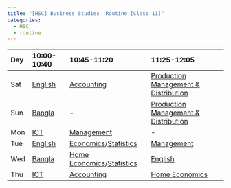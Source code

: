 ```yaml
---
title: "[HSC] Business Studies  Routine [Class 11]"
categories:
  - HSC
  - routine
---
```


|	Day 	|10:00-10:40|10:45-11:20		            |11:25-12:05		|
|	:---	|	:---	|	:---			            |	:---			|
|	Sat		|[English]	|[Accounting]	                |[Production Management & Distribution]		|
|	Sun		|[Bangla]	|		-			            |[Production Management & Distribution]		|
|	Mon		|[ICT]		|[Management]		            |		-			|
|	Tue		|[English]	|[Economics]/[Statistics]		|[Management]		|
|	Wed		|[Bangla]	|[Home Economics]/[Statistics]	|[English]			|
|	Thu		|[ICT]		|[Accounting][Accounting-alt]	                |[Home Economics]	|

[Bangla]: https://us04web.zoom.us/j/73162499099?pwd=S3dtU0g2Ylk2YXo5UlMvZm5RWEsydz09
[English]: https://us04web.zoom.us/j/78866341890?pwd=TFQrUldmbVQ5OFIvaVpld0grTDg0dz09
[ICT]: https://us04web.zoom.us/j/72100793029?pwd=Z2ZFcTNPcWQvWGVFVy9vbjdWZ1RVUT09


[Economics]: https://us04web.zoom.us/j/73573816326?pwd=ZTVrZzhSL3g3OEdYd1lLSm1CSWNQZz09
[Management]: https://us04web.zoom.us/j/79185273363?pwd=bVllbXdwOE45YUNBREd2STFZZmJMUT09
[Production Management & Distribution]: https://us04web.zoom.us/j/73557247602?pwd=OVovMHlOVitlb1NIc2ZRcnQ2SjliZz09
[Accounting]: https://us04web.zoom.us/j/71345472123?pwd=ekRRbkJyNEplVkF6T24wcnpFUENrQT09
[Statistics]: https://us04web.zoom.us/j/77375222083?pwd=SGRQaWFCVmh1QzZabTFNSDRzV2t2Zz09
[Home Economics]: https://us04web.zoom.us/j/78919728882?pwd=NkRKaU9sZHVZcjQwUXdYamczZTFuZz09
[Accounting-alt]: https://us04web.zoom.us/j/78685589766?pwd=V3FUVFZXVmd6Z2Z0UVFnNERLcmZ4dz09
